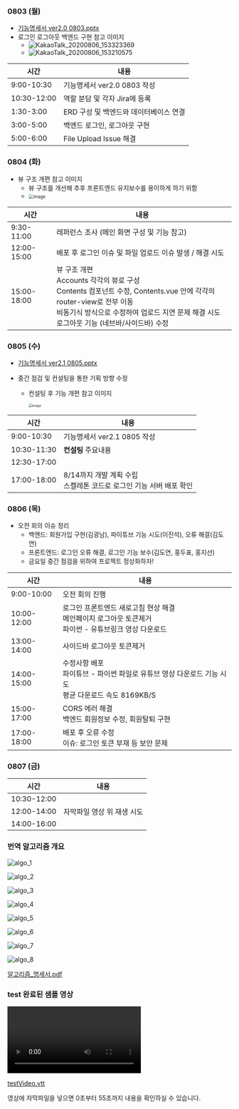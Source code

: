 ### 0803 (월)

- [기능명세서 ver2.0 0803.pptx](https://github.com/eppy7819/projects/files/5039300/ver2.0.0803.pptx)
- 로그인 로그아웃 백엔드 구현 참고 이미지
  - ![KakaoTalk_20200806_153323369](https://user-images.githubusercontent.com/60081261/89610481-93e28e80-d8b5-11ea-9a2f-a1daf391a0bd.png)
  - ![KakaoTalk_20200806_153210575](https://user-images.githubusercontent.com/60081261/89610493-9e048d00-d8b5-11ea-88d7-d6b3f9eb5351.png)

| 시간        | 내용                                   |
| ----------- | -------------------------------------- |
| 9:00-10:30  | 기능명세서 ver2.0 0803 작성            |
| 10:30-12:00 | 역할 분담 및 각자 Jira에 등록          |
| 1:30-3:00   | ERD 구성 및 백엔드와 데이터베이스 연결 |
| 3:00-5:00   | 백엔드 로그인, 로그아웃 구현           |
| 5:00-6:00   | File Upload Issue 해결                 |



### 0804 (화)

- 뷰 구조 개편 참고 이미지
  - 뷰 구조를 개선해 추후 프론트엔드 유지보수를 용이하게 하기 위함
  - <img src="https://user-images.githubusercontent.com/60081206/89609191-15d0b880-d8b2-11ea-9027-04e6d25f9b04.png" alt="image" style="zoom:67%;" />

| 시간        | 내용                                                         |
| ----------- | ------------------------------------------------------------ |
| 9:30-11:00  | 레퍼런스 조사 (메인 화면 구성 및 기능 참고)                  |
| 12:00-15:00 | 배포 후 로그인 이슈 및 파일 업로드 이슈 발생 / 해결 시도     |
| 15:00-18:00 | 뷰 구조 개편 <br>Accounts 각각의 뷰로 구성<br>Contents 컴포넌트 수정, Contents.vue 안에 각각의 router-view로 전부 이동<br>비동기식 방식으로 수정하여 업로드 지연 문제 해결 시도<br>로그아웃 기능 (네브바/사이드바) 수정 |



### 0805 (수)

- [기능명세서 ver2.1 0805.pptx](https://github.com/eppy7819/projects/files/5039304/ver2.1.0805.pptx)

- 중간 점검 및 컨설팅을 통한 기획 방향 수정

  - 컨설팅 후 기능 개편 참고 이미지

    <img src="https://user-images.githubusercontent.com/60081206/89609747-b5db1180-d8b3-11ea-9d72-3c222d59659e.png" alt="image" style="zoom: 50%;" />

    

| 시간        | 내용                                                         |
| ----------- | ------------------------------------------------------------ |
| 9:00-10:30  | 기능명세서 ver2.1 0805 작성                                  |
| 10:30-11:30 | **컨설팅** 주요내용<br/>                                     |
| 12:30-17:00 |                                                              |
| 17:00-18:00 | 8/14까지 개발 계획 수립<br>스켈레톤 코드로 로그인 기능 서버 배포 확인 |



### 0806 (목)

- 오전 회의 이슈 정리
  - 백엔드: 회원가입 구현(김광남), 파이튜브 기능 시도(이진석), 오류 해결(김도연)
  - 프론트엔드: 로그인 오류 해결, 로그인 기능 보수(김도연, 홍두표, 홍지선)
  - 금요일 중간 점검을 위하여 프로젝트 정상화하자!

| 시간        | 내용                                                         |
| ----------- | ------------------------------------------------------------ |
| 9:00-10:00  | 오전 회의 진행                                               |
| 10:00-12:00 | 로그인 프론트엔드 새로고침 현상 해결<br>메인페이지 로그아웃 토큰제거<br>파이썬 - 유튜브링크 영상 다운로드 |
| 13:00-14:00 | 사이드바 로그아웃 토큰제거                                   |
| 14:00-15:00 | 수정사항 배포<br>파이튜브 - 파이썬 파일로 유튜브 영상 다운로드 기능 시도 <br>평균 다운로드 속도 8169KB/S |
| 15:00-17:00 | CORS 에러 해결 <BR>백엔드 회원정보 수정, 회원탈퇴 구현       |
| 17:00-18:00 | 배포 후 오류 수정<br>이슈: 로그인 토큰 부재 등 보안 문제     |

### 0807 (금)

| 시간        | 내용                       |
| ----------- | -------------------------- |
| 10:30-12:00 |                            |
| 12:00-14:00 | 자막파일 영상 위 재생 시도 |
| 14:00-16:00 |                            |


### 번역 알고리즘 개요

![algo_1](uploads/6cf68101a82b482126bd28a3e0c0f607/algo_1.jpg)

![algo_2](uploads/e97fdadd8dd1c985c64a65481405bb44/algo_2.jpg)

![algo_3](uploads/fca7162f373a645a5fafcd091b0193d5/algo_3.jpg)

![algo_4](uploads/a486a3c47e79ca0b97234db92e415269/algo_4.jpg)

![algo_5](uploads/c4cff443d9f0ec4e2163c7a58896bd91/algo_5.jpg)

![algo_6](uploads/e5f193538a8919d8b4e972894bda5e82/algo_6.jpg)

![algo_7](uploads/88a614b3f92d0df7efe250ec3f055cb6/algo_7.jpg)

![algo_8](uploads/6fc53e35fb2a56628302dcec9b186b3f/algo_8.jpg)


[알고리즘_명세서.pdf](uploads/6a37a195cb83dbcca8833e8b76af20b8/알고리즘_명세서.pdf)


### test 완료된 샘플 영상
![But_why_is_a_sphere_s_surface_area_four_times_its_shadow](uploads/6d050a46a7b71f8013a95d3ac4dd4418/But_why_is_a_sphere_s_surface_area_four_times_its_shadow.mp4)

[testVideo.vtt](uploads/0ad8b384109a23fc28ebe04bd485f43a/testVideo.vtt)

영상에 자막파일을 넣으면 0초부터 55초까지 내용을 확인하실 수 있습니다.